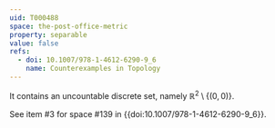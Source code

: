 ```yaml
---
uid: T000488
space: the-post-office-metric
property: separable
value: false
refs:
  - doi: 10.1007/978-1-4612-6290-9_6
    name: Counterexamples in Topology
---
```

It contains an uncountable discrete set, namely $\mathbb{R}^2\setminus \{(0,0)\}$.

See item #3 for space #139 in {{doi:10.1007/978-1-4612-6290-9_6}}.
